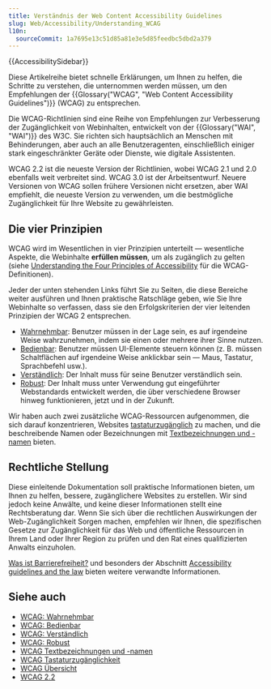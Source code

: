 ```yaml
---
title: Verständnis der Web Content Accessibility Guidelines
slug: Web/Accessibility/Understanding_WCAG
l10n:
  sourceCommit: 1a7695e13c51d85a81e3e5d85feedbc5dbd2a379
---
```


{{AccessibilitySidebar}}

Diese Artikelreihe bietet schnelle Erklärungen, um Ihnen zu helfen, die Schritte zu verstehen, die unternommen werden müssen, um den Empfehlungen der {{Glossary("WCAG", "Web Content Accessibility Guidelines")}} (WCAG) zu entsprechen.

Die WCAG-Richtlinien sind eine Reihe von Empfehlungen zur Verbesserung der Zugänglichkeit von Webinhalten, entwickelt von der {{Glossary("WAI", "WAI")}} des W3C. Sie richten sich hauptsächlich an Menschen mit Behinderungen, aber auch an alle Benutzeragenten, einschließlich einiger stark eingeschränkter Geräte oder Dienste, wie digitale Assistenten.

WCAG 2.2 ist die neueste Version der Richtlinien, wobei WCAG 2.1 und 2.0 ebenfalls weit verbreitet sind. WCAG 3.0 ist der Arbeitsentwurf. Neuere Versionen von WCAG sollen frühere Versionen nicht ersetzen, aber WAI empfiehlt, die neueste Version zu verwenden, um die bestmögliche Zugänglichkeit für Ihre Website zu gewährleisten.

## Die vier Prinzipien

WCAG wird im Wesentlichen in vier Prinzipien unterteilt — wesentliche Aspekte, die Webinhalte **erfüllen müssen**, um als zugänglich zu gelten (siehe [Understanding the Four Principles of Accessibility](https://www.w3.org/WAI/WCAG22/Understanding/intro#understanding-the-four-principles-of-accessibility) für die WCAG-Definitionen).

Jeder der unten stehenden Links führt Sie zu Seiten, die diese Bereiche weiter ausführen und Ihnen praktische Ratschläge geben, wie Sie Ihre Webinhalte so verfassen, dass sie den Erfolgskriterien der vier leitenden Prinzipien der WCAG 2 entsprechen.

- [Wahrnehmbar](/de/docs/Web/Accessibility/Understanding_WCAG/Perceivable): Benutzer müssen in der Lage sein, es auf irgendeine Weise wahrzunehmen, indem sie einen oder mehrere ihrer Sinne nutzen.
- [Bedienbar](/de/docs/Web/Accessibility/Understanding_WCAG/Operable): Benutzer müssen UI-Elemente steuern können (z. B. müssen Schaltflächen auf irgendeine Weise anklickbar sein — Maus, Tastatur, Sprachbefehl usw.).
- [Verständlich](/de/docs/Web/Accessibility/Understanding_WCAG/Understandable): Der Inhalt muss für seine Benutzer verständlich sein.
- [Robust](/de/docs/Web/Accessibility/Understanding_WCAG/Robust): Der Inhalt muss unter Verwendung gut eingeführter Webstandards entwickelt werden, die über verschiedene Browser hinweg funktionieren, jetzt und in der Zukunft.

Wir haben auch zwei zusätzliche WCAG-Ressourcen aufgenommen, die sich darauf konzentrieren, Websites [tastaturzugänglich](/de/docs/Web/Accessibility/Understanding_WCAG/Keyboard) zu machen, und die beschreibende Namen oder Bezeichnungen mit [Textbezeichnungen und -namen](/de/docs/Web/Accessibility/Understanding_WCAG/Text_labels_and_names) bieten.

## Rechtliche Stellung

Diese einleitende Dokumentation soll praktische Informationen bieten, um Ihnen zu helfen, bessere, zugänglichere Websites zu erstellen. Wir sind jedoch keine Anwälte, und keine dieser Informationen stellt eine Rechtsberatung dar. Wenn Sie sich über die rechtlichen Auswirkungen der Web-Zugänglichkeit Sorgen machen, empfehlen wir Ihnen, die spezifischen Gesetze zur Zugänglichkeit für das Web und öffentliche Ressourcen in Ihrem Land oder Ihrer Region zu prüfen und den Rat eines qualifizierten Anwalts einzuholen.

[Was ist Barrierefreiheit?](/de/docs/Learn/Accessibility/What_is_accessibility) und besonders der Abschnitt [Accessibility guidelines and the law](/de/docs/Learn/Accessibility/What_is_accessibility#accessibility_guidelines_and_the_law) bieten weitere verwandte Informationen.

## Siehe auch

- [WCAG: Wahrnehmbar](/de/docs/Web/Accessibility/Understanding_WCAG/Perceivable)
- [WCAG: Bedienbar](/de/docs/Web/Accessibility/Understanding_WCAG/Operable)
- [WCAG: Verständlich](/de/docs/Web/Accessibility/Understanding_WCAG/Understandable)
- [WCAG: Robust](/de/docs/Web/Accessibility/Understanding_WCAG/Robust)
- [WCAG Textbezeichnungen und -namen](/de/docs/Web/Accessibility/Understanding_WCAG/Text_labels_and_names)
- [WCAG Tastaturzugänglichkeit](/de/docs/Web/Accessibility/Understanding_WCAG/Keyboard)
- [WCAG Übersicht](https://www.w3.org/WAI/standards-guidelines/wcag/)
- [WCAG 2.2](https://www.w3.org/TR/WCAG22/)
